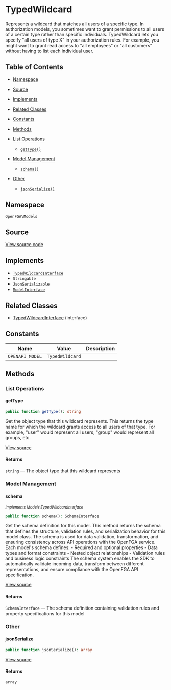 # TypedWildcard

Represents a wildcard that matches all users of a specific type. In authorization models, you sometimes want to grant permissions to all users of a certain type rather than specific individuals. TypedWildcard lets you specify &quot;all users of type X&quot; in your authorization rules. For example, you might want to grant read access to &quot;all employees&quot; or &quot;all customers&quot; without having to list each individual user.

## Table of Contents

- [Namespace](#namespace)
- [Source](#source)
- [Implements](#implements)
- [Related Classes](#related-classes)
- [Constants](#constants)
- [Methods](#methods)

- [List Operations](#list-operations)
  - [`getType()`](#gettype)
- [Model Management](#model-management)
  - [`schema()`](#schema)
- [Other](#other)
  - [`jsonSerialize()`](#jsonserialize)

## Namespace

`OpenFGA\Models`

## Source

[View source code](https://github.com/evansims/openfga-php/blob/main/src/Models/TypedWildcard.php)

## Implements

- [`TypedWildcardInterface`](TypedWildcardInterface.md)
- `Stringable`
- `JsonSerializable`
- [`ModelInterface`](ModelInterface.md)

## Related Classes

- [TypedWildcardInterface](Models/TypedWildcardInterface.md) (interface)

## Constants

| Name            | Value           | Description |
| --------------- | --------------- | ----------- |
| `OPENAPI_MODEL` | `TypedWildcard` |             |

## Methods

### List Operations

#### getType

```php
public function getType(): string

```

Get the object type that this wildcard represents. This returns the type name for which the wildcard grants access to all users of that type. For example, &quot;user&quot; would represent all users, &quot;group&quot; would represent all groups, etc.

[View source](https://github.com/evansims/openfga-php/blob/main/src/Models/TypedWildcard.php#L81)

#### Returns

`string` — The object type that this wildcard represents

### Model Management

#### schema

*<small>Implements Models\TypedWildcardInterface</small>*

```php
public function schema(): SchemaInterface

```

Get the schema definition for this model. This method returns the schema that defines the structure, validation rules, and serialization behavior for this model class. The schema is used for data validation, transformation, and ensuring consistency across API operations with the OpenFGA service. Each model&#039;s schema defines: - Required and optional properties - Data types and format constraints - Nested object relationships - Validation rules and business logic constraints The schema system enables the SDK to automatically validate incoming data, transform between different representations, and ensure compliance with the OpenFGA API specification.

[View source](https://github.com/evansims/openfga-php/blob/main/src/Models/ModelInterface.php#L52)

#### Returns

`SchemaInterface` — The schema definition containing validation rules and property specifications for this model

### Other

#### jsonSerialize

```php
public function jsonSerialize(): array

```

[View source](https://github.com/evansims/openfga-php/blob/main/src/Models/TypedWildcard.php#L90)

#### Returns

`array`
